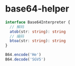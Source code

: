 # base64-helper

```ts
interface Base64Interpreter {
  // 解码
  atob(str: string): string
  // 编码
  btoa(str: string): string
}
```

```js
B64.encode('He')
B64.decode('SGV5')
```
